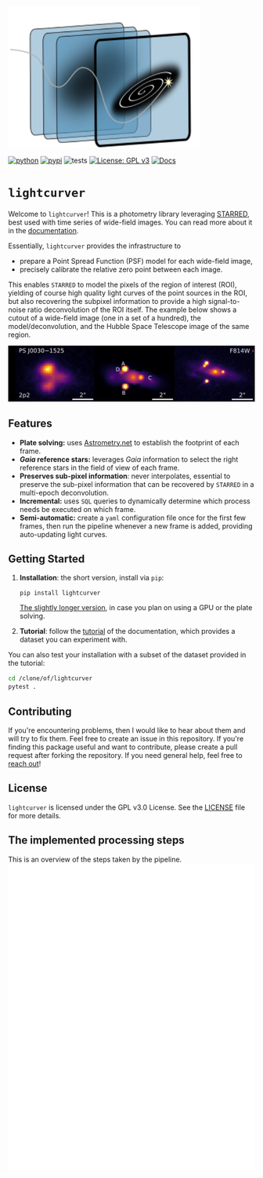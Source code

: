 <img src="docs/mkdocs/contents/lightcurver_logo.svg" alt="logo" style="width:28em;"/>

[![python](https://img.shields.io/badge/Python-3.11-3776AB.svg?style=flat&logo=python&logoColor=white)](https://www.python.org)
[![pypi](https://img.shields.io/pypi/v/lightcurver)](https://pypi.org/project/lightcurver/)
![tests](https://github.com/duxfrederic/lightcurver/actions/workflows/python-app.yml/badge.svg)
[![License: GPL v3](https://img.shields.io/badge/License-GPLv3-blue.svg)](https://www.gnu.org/licenses/gpl-3.0)
[![Docs](https://img.shields.io/badge/Docs-Available-green)](https://duxfrederic.github.io/lightcurver/)


# `lightcurver`
Welcome to `lightcurver`! 
This is a photometry library leveraging [STARRED](https://gitlab.com/cosmograil/starred), 
best used with time series of wide-field images. You can read more about it in the [documentation](https://duxfrederic.github.io/lightcurver/).

Essentially, `lightcurver` provides the infrastructure to 
- prepare a Point Spread Function (PSF) model for each wide-field image, 
- precisely calibrate the relative zero point between each image.

This enables `STARRED` to model the pixels of the region of interest (ROI), 
yielding of course high quality light curves of the point sources in the ROI, 
but also recovering the subpixel information to provide a high signal-to-noise ratio deconvolution of the ROI itself.
The example below shows a cutout of a wide-field image (one in a set of a hundred), 
the model/deconvolution, and the Hubble Space Telescope image of the same region.

![example_deconvolution](docs/mkdocs/contents/example_deconv.png)

## Features
* **Plate solving:** uses [Astrometry.net](https://astrometry.net/) to establish the footprint of each frame.
* **_Gaia_ reference stars:** leverages _Gaia_ information to select the right reference stars in the field of view of each frame.
* **Preserves sub-pixel information**: never interpolates, essential to preserve the sub-pixel information that can be recovered by `STARRED` in a multi-epoch deconvolution.
* **Incremental:** uses `SQL` queries to dynamically determine which process needs be executed on which frame. 
* **Semi-automatic:** create a `yaml` configuration file once for the first few frames, then run the 
pipeline whenever a new frame is added, providing auto-updating light curves.

## Getting Started
1. **Installation**: the short version, install via `pip`:

    ```
    pip install lightcurver
    ```
   [The slightly longer version](https://duxfrederic.github.io/lightcurver/installation/), in case you plan on using a GPU or the plate solving.
2. **Tutorial**: follow the [tutorial](https://duxfrederic.github.io/lightcurver/tutorial/) of the documentation, which provides a dataset you can experiment with.

You can also test your installation with a subset of the dataset provided in the tutorial:
```bash
cd /clone/of/lightcurver
pytest .
```

## Contributing
If you're encountering problems, then I would like to hear about them and will try to fix them. Feel free to create an issue
in this repository.
If you're finding this package useful and want to contribute, please create a pull request after forking the repository.
If you need general help, feel free to [reach out](mailto:frederic.dux@epfl.ch)!

## License
`lightcurver` is licensed under the GPL v3.0 License. See the [LICENSE](LICENSE) file for more details.

## The implemented processing steps
This is an overview of the steps taken by the pipeline.
![flowdiagram](docs/flow_diagram/workflow_diagram.svg)
